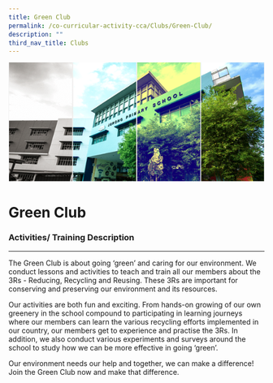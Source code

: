 ```yaml
---
title: Green Club
permalink: /co-curricular-activity-cca/Clubs/Green-Club/
description: ""
third_nav_title: Clubs
---
```

![](/images/Banner.png)

Green Club
==========

### Activities/ Training Description
--------------------------------

The Green Club is about going ‘green’ and caring for our environment. We conduct lessons and activities to teach and train all our members about the 3Rs - Reducing, Recycling and Reusing. These 3Rs are important for conserving and preserving our environment and its resources.   
  
Our activities are both fun and exciting. From hands-on growing of our own greenery in the school compound to participating in learning journeys where our members can learn the various recycling efforts implemented in our country, our members get to experience and practise the 3Rs. In addition, we also conduct various experiments and surveys around the school to study how we can be more effective in going ‘green’.   
  
Our environment needs our help and together, we can make a difference! Join the Green Club now and make that difference.